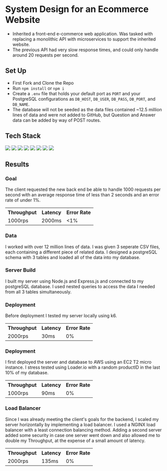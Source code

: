 # System Design for an Ecommerce Website
- Inherited a front-end e-commerce web application. Was tasked with replacing a monolithic API with microservices to support the inherited website.
- The previous API had very slow response times, and could only handle around 20 requests per second.

## Set Up
- First Fork and Clone the Repo
- Run `npm install` or `npm i`
- Create a `.env` file that holds your default port as `PORT` and your PostgreSQL configurations as `DB_HOST`, `DB_USER`, `DB_PASS`, `DB_PORT`, and `DB_NAME`.
- The database will not be seeded as the data files contained ~12.5 million lines of data and were not added to GitHub, but Question and Answer data can be added by way of POST routes.

<h2>Tech Stack</h2>
<div>
  <img src="https://img.shields.io/badge/JavaScript-F7DF1E.svg?style=for-the-badge&logo=JavaScript&logoColor=black" />
  <img src="https://img.shields.io/badge/Express.js-000000.svg?style=for-the-badge&logo=Express&logoColor=white" />
  <img src="https://img.shields.io/badge/Node.js-339933.svg?style=for-the-badge&logo=nodedotjs&logoColor=white" />
  <img src="https://img.shields.io/badge/PostgreSQL-4169E1.svg?style=for-the-badge&logo=PostgreSQL&logoColor=white" />
  <img src="https://img.shields.io/badge/Amazon%20AWS-232F3E.svg?style=for-the-badge&logo=Amazon-AWS&logoColor=white" />
  <img src="https://img.shields.io/badge/k6-7D64FF.svg?style=for-the-badge&logo=k6&logoColor=white" />
  <img src="https://img.shields.io/badge/NGINX-009639.svg?style=for-the-badge&logo=NGINX&logoColor=white" />
  <img src="https://img.shields.io/badge/New%20Relic-008C99.svg?style=for-the-badge&logo=New-Relic&logoColor=white" />
</div>

<h2>Results</h2>
<h3>Goal</h3>
<p>The client requested the new back end be able to handle 1000 requests per second with an average response time of less than 2 seconds and an error rate of under 1%.</p>
<table>
  <tr>
    <th>Throughput</th>
    <th>Latency</th>
    <th>Error Rate</th>
  </tr>
  <tr>
    <td>1000rps</td>
    <td>2000ms</td>
    <td><1%</td>
  </tr>
</table>

<h3>Data</h3>
<p>I worked with over 12 million lines of data. I was given 3 seperate CSV files, each containing a different piece of related data. I designed a postgreSQL schema with 3 tables and loaded all of the data into my database.</p>

<h3>Server Build</h3>
<p>I built my server using Node.js and Express.js and connected to my postgreSQL database. I used nested queries to access the data I needed from all 3 tables simultaneously.</p>

<h3>Deployment</h3>
<p>Before deployment I tested my server locally using k6.</p>
<table>
  <tr>
    <th>Throughput</th>
    <th>Latency</th>
    <th>Error Rate</th>
  </tr>
  <tr>
    <td>2000rps</td>
    <td>30ms</td>
    <td>0%</td>
  </tr>
</table>

<h3>Deployment</h3>
<p>I first deployed the server and database to AWS using an EC2 T2 micro instance. I stress tested using Loader.io with a random productID in the last 10% of my database.</p>
<table>
  <tr>
    <th>Throughput</th>
    <th>Latency</th>
    <th>Error Rate</th>
  </tr>
  <tr>
    <td>1000rps</td>
    <td>90ms</td>
    <td>0%</td>
  </tr>
</table>

<h3>Load Balancer</h3>
<p>Since I was already meeting the client's goals for the backend, I scaled my server horizontally by implementing a load balancer. I used a NGINX load balancer with a least connection balancing method. Adding a second server added some security in case one server went down and also allowed me to double my Throughput, at the expense of a small amount of latency.</p>
<table>
  <tr>
    <th>Throughput</th>
    <th>Latency</th>
    <th>Error Rate</th>
  </tr>
  <tr>
    <td>2000rps</td>
    <td>135ms</td>
    <td>0%</td>
  </tr>
</table>
